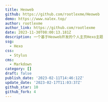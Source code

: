 ```yaml
---
title: Heoweb
github: https://github.com/rootlexme/Heoweb
demo: https://www.nalex.top/
author: rootlexme
author_link: https://github.com/rootlexme
date: 2023-11-30T08:00:13.181Z
description: 一个基于Heoweb开发的个人主页Hexo主题
ssg:
  - Hexo
css:
  - Stylus
cms:
  - Markdown
category: []
draft: false
publish_date: '2023-02-11T14:46:12Z'
update_date: '2023-02-17T11:03:37Z'
github_star: 10
github_fork: 4
---
```


